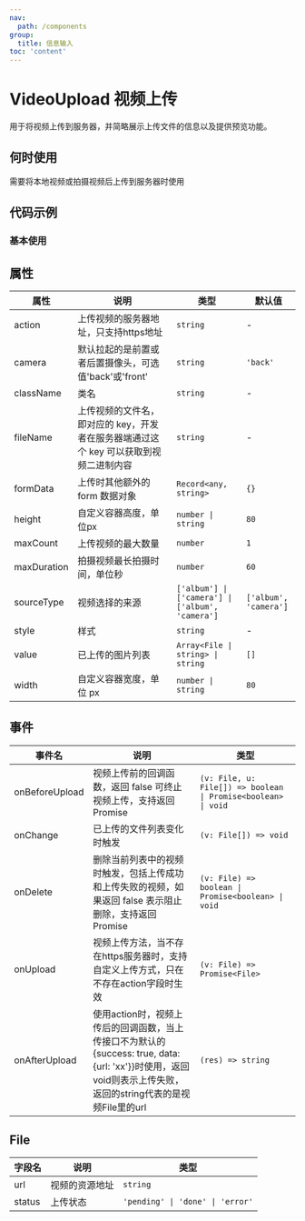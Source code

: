 ```yaml
---
nav:
  path: /components
group:
  title: 信息输入
toc: 'content'
---
```


# VideoUpload 视频上传

用于将视频上传到服务器，并简略展示上传文件的信息以及提供预览功能。

## 何时使用

需要将本地视频或拍摄视频后上传到服务器时使用

## 代码示例
### 基本使用

<code src='../../demo/pages/VideoUpload'></code>

## 属性 

| 属性 | 说明 | 类型 | 默认值 |
| -----|-----|-----|----- |
| action | 上传视频的服务器地址，只支持https地址 | `string` | - |
| camera | 默认拉起的是前置或者后置摄像头，可选值'back'或'front' | `string`  | `'back'` | 
| className | 类名 | `string` | - | 
| fileName | 上传视频的文件名，即对应的 key，开发者在服务器端通过这个 key 可以获取到视频二进制内容 | `string` | - |
| formData | 上传时其他额外的 form 数据对象 | `Record<any, string>` | `{}` |
| height | 自定义容器高度，单位px | `number \| string` | `80` | 
| maxCount | 上传视频的最大数量 | `number` | `1` | 
| maxDuration | 拍摄视频最长拍摄时间，单位秒 | `number` | `60` | 
| sourceType | 视频选择的来源 | `['album'] \| ['camera'] \| ['album', 'camera']` | `['album', 'camera']` | 
| style | 样式 | `string` | - | 
| value | 已上传的图片列表 | `Array<File \| string> \| string` | `[]` | 
| width | 自定义容器宽度，单位 px | `number \| string` |  `80` | 


## 事件 


| 事件名 | 说明 | 类型 |
| -----|-----|----- |
| onBeforeUpload | 视频上传前的回调函数，返回 false 可终止视频上传，支持返回 Promise | `(v: File, u: File[]) => boolean \| Promise<boolean> \| void` |
| onChange | 已上传的文件列表变化时触发 | `(v: File[]) => void` |
| onDelete | 删除当前列表中的视频时触发，包括上传成功和上传失败的视频，如果返回 false 表示阻止删除，支持返回 Promise | `(v: File) => boolean \| Promise<boolean> \| void` |
| onUpload | 视频上传方法，当不存在https服务器时，支持自定义上传方式，只在不存在action字段时生效 | `(v: File) => Promise<File>` |
| onAfterUpload | 使用action时，视频上传后的回调函数，当上传接口不为默认的{success: true, data: {url: 'xx'}}时使用，返回void则表示上传失败，返回的string代表的是视频File里的url | `(res) => string` |

## File

| 字段名 | 说明 | 类型 |
| -----|-----|----- |
| url | 视频的资源地址 | `string` |
| status | 上传状态 | `'pending' \| 'done' \| 'error'` |
